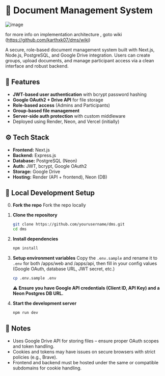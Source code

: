 # 📄 Document Management System

![image](https://github.com/user-attachments/assets/9a9005ee-84a6-4c9b-a07c-b53b59455449)


for more info on implementation architecture , goto wiki (https://github.com/karthxk07/dms/wiki)

A secure, role-based document management system built with Next.js, Node.js, PostgreSQL, and Google Drive integration. Users can create groups, upload documents, and manage participant access via a clean interface and robust backend.

## 🚀 Features

* **JWT-based user authentication** with bcrypt password hashing
* **Google OAuth2 + Drive API** for file storage
* **Role-based access** (Admins and Participants)
* **Group-based file management**
* **Server-side auth protection** with custom middleware
* Deployed using Render, Neon, and Vercel (initially)

## ⚙️ Tech Stack

* **Frontend:** Next.js
* **Backend:** Express.js
* **Database:** PostgreSQL (Neon)
* **Auth:** JWT, bcrypt, Google OAuth2
* **Storage:** Google Drive
* **Hosting:** Render (API + frontend), Neon (DB)

## 🧪 Local Development Setup

0.  **Fork the repo**
    Fork the repo locally

1.  **Clone the repository**
    ```bash
    git clone https://github.com/yourusername/dms.git
    cd dms
    ```

2.  **Install dependencies**
    ```bash
    npm install
    ```

3.  **Setup environment variables**
    Copy the `.env.sample` and rename it to `.env` for both /apps/web and /apps/api, then fill in your config values (Google OAuth, database URL, JWT secret, etc.)

    ```bash
    cp .env.sample .env
    ```

    ⚠️ **Ensure you have Google API credentials (Client ID, API Key) and a Neon Postgres DB URL.**

4.  **Start the development server**
    ```bash
    npm run dev
    ```

## 📌 Notes

* Uses Google Drive API for storing files – ensure proper OAuth scopes and token handling.
* Cookies and tokens may have issues on secure browsers with strict policies (e.g., Brave).
* Frontend and backend must be hosted under the same or compatible subdomains for cookie handling.

